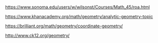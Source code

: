 https://www.sonoma.edu/users/w/wilsonst/Courses/Math_45/roa.html

https://www.khanacademy.org/math/geometry/analytic-geometry-topic

https://brilliant.org/math/geometry/coordinate-geometry/

http://www.ck12.org/geometry/
